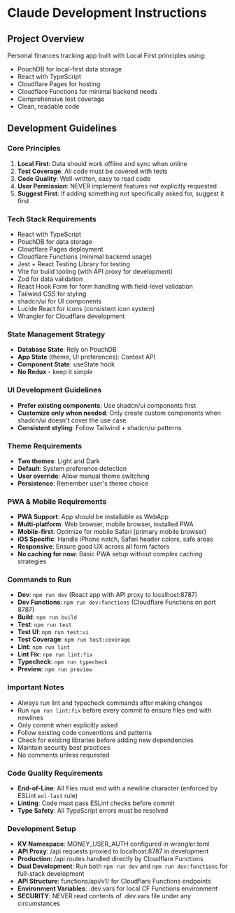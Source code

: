 # Claude Development Instructions

## Project Overview
Personal finances tracking app built with Local First principles using:
- PouchDB for local-first data storage
- React with TypeScript
- Cloudflare Pages for hosting
- Cloudflare Functions for minimal backend needs
- Comprehensive test coverage
- Clean, readable code

## Development Guidelines

### Core Principles
1. **Local First**: Data should work offline and sync when online
2. **Test Coverage**: All code must be covered with tests
3. **Code Quality**: Well-written, easy to read code
4. **User Permission**: NEVER implement features not explicitly requested
5. **Suggest First**: If adding something not specifically asked for, suggest it first

### Tech Stack Requirements
- React with TypeScript
- PouchDB for data storage
- Cloudflare Pages deployment
- Cloudflare Functions (minimal backend usage)
- Jest + React Testing Library for testing
- Vite for build tooling (with API proxy for development)
- Zod for data validation
- React Hook Form for form handling with field-level validation
- Tailwind CSS for styling
- shadcn/ui for UI components
- Lucide React for icons (consistent icon system)
- Wrangler for Cloudflare development

### State Management Strategy
- **Database State**: Rely on PouchDB
- **App State** (theme, UI preferences): Context API
- **Component State**: useState hook
- **No Redux** - keep it simple

### UI Development Guidelines
- **Prefer existing components**: Use shadcn/ui components first
- **Customize only when needed**: Only create custom components when shadcn/ui doesn't cover the use case
- **Consistent styling**: Follow Tailwind + shadcn/ui patterns

### Theme Requirements
- **Two themes**: Light and Dark
- **Default**: System preference detection
- **User override**: Allow manual theme switching
- **Persistence**: Remember user's theme choice

### PWA & Mobile Requirements
- **PWA Support**: App should be installable as WebApp
- **Multi-platform**: Web browser, mobile browser, installed PWA
- **Mobile-first**: Optimize for mobile Safari (primary mobile browser)
- **iOS Specific**: Handle iPhone notch, Safari header colors, safe areas
- **Responsive**: Ensure good UX across all form factors
- **No caching for now**: Basic PWA setup without complex caching strategies

### Commands to Run
- **Dev**: `npm run dev` (React app with API proxy to localhost:8787)
- **Dev Functions**: `npm run dev:functions` (Cloudflare Functions on port 8787)
- **Build**: `npm run build`
- **Test**: `npm run test`
- **Test UI**: `npm run test:ui`
- **Test Coverage**: `npm run test:coverage`
- **Lint**: `npm run lint`
- **Lint Fix**: `npm run lint:fix`
- **Typecheck**: `npm run typecheck`
- **Preview**: `npm run preview`

### Important Notes
- Always run lint and typecheck commands after making changes
- Run `npm run lint:fix` before every commit to ensure files end with newlines
- Only commit when explicitly asked
- Follow existing code conventions and patterns
- Check for existing libraries before adding new dependencies
- Maintain security best practices
- No comments unless requested

### Code Quality Requirements
- **End-of-Line**: All files must end with a newline character (enforced by ESLint `eol-last` rule)
- **Linting**: Code must pass ESLint checks before commit
- **Type Safety**: All TypeScript errors must be resolved

### Development Setup
- **KV Namespace**: MONEY_USER_AUTH configured in wrangler.toml
- **API Proxy**: /api requests proxied to localhost:8787 in development
- **Production**: /api routes handled directly by Cloudflare Functions
- **Dual Development**: Run both `npm run dev` and `npm run dev:functions` for full-stack development
- **API Structure**: functions/api/v1/ for Cloudflare Functions endpoints
- **Environment Variables**: .dev.vars for local CF Functions environment
- **SECURITY**: NEVER read contents of .dev.vars file under any circumstances